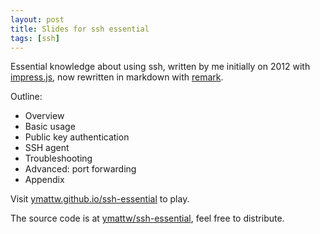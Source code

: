 ```yaml
---
layout: post
title: Slides for ssh essential
tags: [ssh]
---
```


Essential knowledge about using ssh, written by me initially on 2012 with
[impress.js](https://github.com/impress/impress.js), now rewritten in markdown
with [remark](https://github.com/gnab/remark).

Outline:

- Overview
- Basic usage
- Public key authentication
- SSH agent
- Troubleshooting
- Advanced: port forwarding
- Appendix

Visit [ymattw.github.io/ssh-essential](http://ymattw.github.io/ssh-essential)
to play.

The source code is at
[ymattw/ssh-essential](https://github.com/ymattw/ssh-essential),
feel free to distribute.
